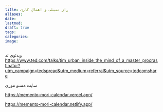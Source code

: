 ```yaml
---
title: راز تنبلی و اهمال کاری
aliases: 
date: 
lastmod: 
draft: true
tags: 
categories: 
image:
---
```



ویدئوی تد
https://www.ted.com/talks/tim_urban_inside_the_mind_of_a_master_procrastinator?utm_campaign=tedspread&utm_medium=referral&utm_source=tedcomshare

سایت ممنتو موری

https://memento-mori-calendar.vercel.app/

https://memento-mori-calendar.netlify.app/